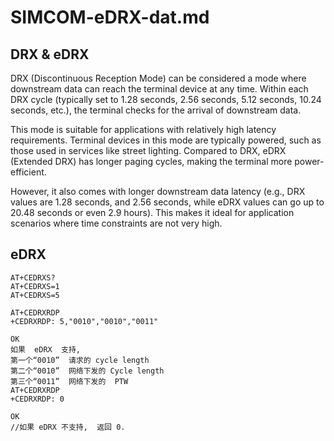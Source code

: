 
# SIMCOM-eDRX-dat.md


## DRX & eDRX

DRX (Discontinuous Reception Mode) can be considered a mode where downstream data can reach the terminal device at any time. Within each DRX cycle (typically set to 1.28 seconds, 2.56 seconds, 5.12 seconds, 10.24 seconds, etc.), the terminal checks for the arrival of downstream data. 

This mode is suitable for applications with relatively high latency requirements. Terminal devices in this mode are typically powered, such as those used in services like street lighting. Compared to DRX, eDRX (Extended DRX) has longer paging cycles, making the terminal more power-efficient. 

However, it also comes with longer downstream data latency (e.g., DRX values are 1.28 seconds, and 2.56 seconds, while eDRX values can go up to 20.48 seconds or even 2.9 hours). This makes it ideal for application scenarios where time constraints are not very high.



## eDRX

    AT+CEDRXS? 
    AT+CEDRXS=1 
    AT+CEDRXS=5

    AT+CEDRXRDP 
    +CEDRXRDP: 5,"0010","0010","0011" 
    
    OK 
    如果  eDRX  支持, 
    第一个“0010”  请求的 cycle length 
    第二个“0010”  网络下发的 Cycle length   
    第三个“0011”  网络下发的  PTW 
    AT+CEDRXRDP 
    +CEDRXRDP: 0 
    
    OK 
    //如果 eDRX 不支持,  返回 0. 
